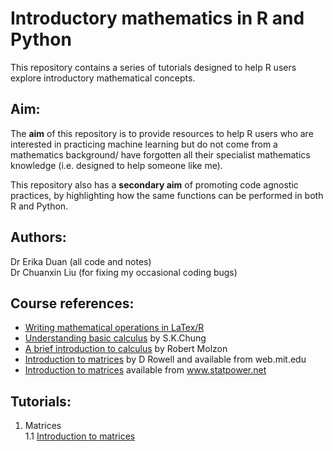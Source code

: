 # Introductory mathematics in R and Python  

This repository contains a series of tutorials designed to help R users explore introductory mathematical concepts.  

## Aim:  

The **aim** of this repository is to provide resources to help R users who are interested in practicing machine learning but do not come from a mathematics background/ have forgotten all their specialist mathematics knowledge (i.e. designed to help someone like me).  

This repository also has a **secondary aim** of promoting code agnostic practices, by highlighting how the same functions can be performed in both R and Python.  

## Authors:  
Dr Erika Duan (all code and notes)  
Dr Chuanxin Liu (for fixing my occasional coding bugs)  

## Course references:  

+ [Writing mathematical operations in LaTex/R](https://en.wikibooks.org/wiki/LaTeX/Mathematics#Fractions_and_Binomials)  
+ [Understanding basic calculus](www.math.nagoya-u.ac.jp/~richard/teaching/f2016/BasicCalculus.pdf) by S.K.Chung  
+ [A brief introduction to calculus](https://www.ms.uky.edu/~lee/amspcalc/calcmolzon.pdf) by Robert Molzon  
+ [Introduction to matrices](http://web.mit.edu/2.14/www/Handouts/Matrices.pdf) by D Rowell and available from web.mit.edu  
+ [Introduction to matrices](http://www.statpower.net/Content/312/Handout/Matrix.pdf) available from www.statpower.net   

## Tutorials:   

1. Matrices  
1.1 [Introduction to matrices](https://github.com/erikaduan/Introductory-maths-in-R-and-Python/blob/master/03_scripts/01_matrices_introduction.md)  

